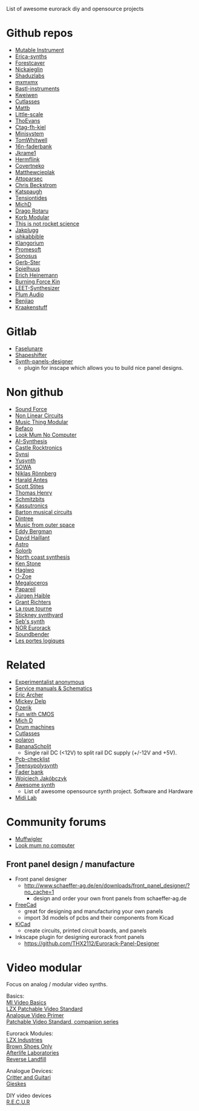 List of awesome eurorack diy and opensource projects

# Github repos
 * [Mutable Instrument](https://github.com/pichenettes/eurorack)
 * [Erica-synths](https://github.com/erica-synths/diy-eurorack)
 * [Forestcaver](https://github.com/forestcaver/Analog-Voice)
 * [Nickajeglin](https://github.com/nickajeglin/Eurorack-pcbs)
 * [Shaduzlabs](https://github.com/shaduzlabs/synapse)
 * [mxmxmx](https://github.com/mxmxmx)
 * [Bastl-instruments](https://github.com/bastl-instruments)
 * [Kweiwen](https://github.com/kweiwen)
 * [Cutlasses](https://github.com/cutlasses)
 * [Mattb](https://github.com/mattb)
 * [Little-scale](https://github.com/little-scale/eurorack)
 * [ThoEvans](https://github.com/ThoEvans/Eurorack)
 * [Ctag-fh-kiel](https://github.com/ctag-fh-kiel)
 * [Minisystem](https://github.com/minisystem/Eurorack)
 * [TomWhitwell](https://github.com/TomWhitwell)
 * [16n-faderbank](https://github.com/16n-faderbank)
 * [Jkrame1](https://github.com/jkrame1)
 * [Hermflink](https://github.com/hermflink)
 * [Covertneko](https://github.com/covertneko)
 * [Matthewcieplak](https://github.com/matthewcieplak)
 * [Attoparsec](https://github.com/attoparsec)
 * [Chris Beckstrom](https://github.com/chrisbeckstrom/diy_modular_synthesizer)
 * [Katspaugh](https://github.com/katspaugh/arduino-modular-synth)
 * [Tensiontides](https://github.com/tensiontides/eurorack_arduino)
 * [MichD](https://github.com/michd/modular-synth)
 * [Drago Rotaru](https://github.com/DragosRotaru/SynthFromScratch)
 * [Korb Modular](https://github.com/Korb-Modular)
 * [This is not rocket science](https://github.com/ThisIsNotRocketScience/Eurorack-Modules)
 * [Jakplugg](https://github.com/jakplugg)
 * [ishkabbible](https://github.com/ishkabbible)
 * [Klangorium](https://github.com/hexagon5un/klangorium)
 * [Promesoft](https://github.com/promesoft)
 * [Sonosus](https://github.com/Sonosus)
 * [Gerb-Ster](https://github.com/gerb-ster)
 * [Spielhuus](https://github.com/spielhuus/elektrophon)
 * [Erich Heinemann](https://github.com/ErichHeinemann)
 * [Burning Force Kin](https://github.com/BurningForceKin/ModularSynthStuff)
 * [LEET-Synthesizer](https://github.com/vonkonow/LEET-Synthesizer)
 * [Plum Audio](https://github.com/Shayshez)
 * [Benjiao](https://github.com/benjiao)
 * [Kraakenstuff](https://github.com/kraakenstuff)

# Gitlab
 * [Faselunare](https://gitlab.com/Faselunare)
 * [Shapeshifter](https://gitlab.com/Faselunare/shapeshifter)
 * [Synth-panels-designer](https://gitlab.com/Faselunare/synth-panels-designer/-/tree/master)
     * plugin for inscape which allows you to build nice panel designs.
# Non github
 * [Sound Force](https://sound-force.nl/?s=diy)
 * [Non Linear Circuits](https://www.nonlinearcircuits.com/modules)
 * [Music Thing Modular](https://www.musicthing.co.uk/)
 * [Befaco](https://www.befaco.org/)
 * [Look Mum No Computer](https://www.lookmumnocomputer.com/projects#null)
 * [AI-Synthesis](https://aisynthesis.com/)
 * [Castle Rocktronics](http://castlerocktronics.com/modular.html)
 * [Synsi](https://syinsi.com/projects/)
 * [Yusynth](http://www.yusynth.net/modular) 
 * [SOWA](https://sowa.synth.net/modular/index.html)
 * [Niklas Rönnberg](http://familjenronnberg.se/~niklas/diy.php)
 * [Harald Antes](https://www.haraldswerk.de/index.html)
 * [Scott Stites](https://www.birthofasynth.com/Scott_Stites/SLS_main.html)
 * [Thomas Henry](https://www.birthofasynth.com/Thomas_Henry/TH_main.html)
 * [Schmitzbits](https://www.schmitzbits.de/index.html)
 * [Kassutronics](https://kassu2000.blogspot.com/p/modules.html)
 * [Barton musical circuits](http://www.bartonmusicalcircuits.com/synthstuff.html)
 * [Dintree](http://dintree.com/)
 * [Music from outer space](http://musicfromouterspace.com/)
 * [Eddy Bergman](https://www.eddybergman.com/)
 * [David Haillant](https://www.davidhaillant.com/category/electronic-projects/)
 * [Astro](https://sfcs.neocities.org/modules.html)
 * [Solorb](http://www.solorb.com/elect/musiccirc/)
 * [North coast synthesis](https://northcoastsynthesis.com/synth-diy-projects/)
 * [Ken Stone](http://www.synthpanel.com/)
 * [Hagiwo](https://note.com/solder_state)
 * [O-Zoe](http://www.ozoe.fr/articles.php?lng=fr&pg=275&mnuid=316&tconfig=0)
 * [Megaloceros](https://www.infinitesimal.eu/synth/categorie6/modules)
 * [Papareil](http://m.bareille.free.fr/synth.htm)
 * [Jürgen Haible](http://jhaible.com/legacy/)
 * [Grant Richters](https://web.archive.org/web/20140810101425/http://www.musicsynthesizer.com/DIY/Grant/grant_richters_synthdiy.htm)
 * [La roue tourne](https://www.la-roue-tourne.fr/index.php/modulaire)
 * [Stickney synthyard](http://www.stickneysynthyards.000space.com/?i=2)
 * [Seb's synth](https://burnit.co.uk/sdiy/)
 * [NOR Eurorack](https://noreurorack.wordpress.com/category/diy/)
 * [Soundbender](https://soundbender36.wordpress.com/)
 * [Les portes logiques](http://www.lesporteslogiques.net/wiki/openatelier/projet/module-eurorack-diy)

# Related
 * [Experimentalist anonymous](http://experimentalistsanonymous.com/diy/index.php?dir=Schematics)
 * [Service manuals & Schematics](http://www.synfo.nl/pages/servicemanuals.html#sm)
 * [Eric Archer](http://www.ericarcher.net/page/2/)
 * [Mickey Delp](http://www.mickeydelp.com)
 * [Ozerik](https://www.instructables.com/member/ozerik/)
 * [Fun with CMOS](https://www.milkcrate.com.au/_other/sea-moss/)
 * [Mich D](https://michd.me/creations/)
 * [Drum machines](https://www.drummachines.de/beatboxer/)
 * [Cutlasses](http://www.cutlasses.co.uk/diy-devices/)
 * [polaron](https://github.com/zueblin/Polaron)
 * [BananaSchplit](https://github.com/pms67/BananaSchplit)
   * Single rail DC (<12V) to split rail DC supply (+/-12V and +5V).
 * [Pcb-checklist](https://github.com/azonenberg/pcb-checklist)
 * [Teensypolysynth](https://github.com/otem/teensypolysynth)
 * [Fader bank](https://github.com/16n-faderbank/16n)
 * [Wojciech Jakóbczyk](https://github.com/wjakobczyk) 
 * [Awesome synth](https://github.com/psykon/awesome-synth)
   * List of awesome opensource synth project. Software and Hardware
 * [Midi Lab](https://github.com/midilab)

 # Community forums
  * [Muffwigler](https://www.muffwiggler.com/forum/index.php)
  * [Look mum no computer](https://lookmumnocomputer.discourse.group/)

## Front panel design / manufacture
* Front panel designer
  * http://www.schaeffer-ag.de/en/downloads/front_panel_designer/?no_cache=1
    * design and order your own front panels from schaeffer-ag.de
* [FreeCad](https://github.com/FreeCAD/FreeCAD) 
  * great for designing and manufacturing your own panels
  * import 3d models of pcbs and their components from Kicad
* [KiCad](https://github.com/KiCad/kicad-source-mirror)
  * create circuits, printed circuit boards, and panels
* Inkscape plugin for designing eurorack front panels
  * https://github.com/THX2112/Eurorack-Panel-Designer
 
 
# Video modular
Focus on analog / modular video synths.

Basics:  
[MI Video Basics](https://github.com/thomasvanta/awesome-modular-video.git)  
[LZX Patchable Video Standard](https://community.lzxindustries.net/t/the-lzx-patchable-video-standard/842)  
[Analogue Video Primer](https://www.youtube.com/watch?v=kpeRcRG7xFs&t=112s)  
[Patchable Video Standard, companion series](https://community.lzxindustries.net/t/the-lzx-patchable-video-standard-companion-series/897)  


Eurorack Modules:  
[LZX Industries](https://lzxindustries.net)  
[Brown Shoes Only](https://www.brownshoesonly.com)  
[Afterlife Laboratories](https://www.afterlifelaboratories.com)  
[Reverse Landfill](https://www.reverselandfill.org)  

Analogue Devices:  
[Critter and Guitari](https://www.critterandguitari.com/etc)  
[Gieskes](https://www.gieskes.nl)

DIY video devices  
[R.E.C.U.R](https://github.com/langolierz/r_e_c_u_r)  
